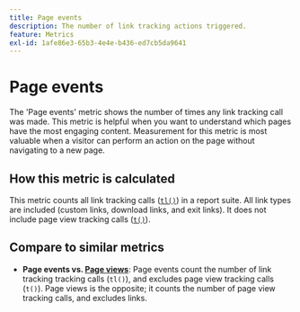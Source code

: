 ```yaml
---
title: Page events
description: The number of link tracking actions triggered.
feature: Metrics
exl-id: 1afe86e3-65b3-4e4e-b436-ed7cb5da9641
---
```

# Page events

The 'Page events' metric shows the number of times any link tracking call was made. This metric is helpful when you want to understand which pages have the most engaging content. Measurement for this metric is most valuable when a visitor can perform an action on the page without navigating to a new page.

## How this metric is calculated

This metric counts all link tracking calls ([`tl()`](/help/implement/vars/functions/tl-method.md)) in a report suite. All link types are included (custom links, download links, and exit links). It does not include page view tracking calls ([`t()`](/help/implement/vars/functions/t-method.md)).

## Compare to similar metrics

* **Page events vs. [Page views](page-views.md)**: Page events count the number of link tracking tracking calls (`tl()`), and excludes page view tracking calls (`t()`). Page views is the opposite; it counts the number of page view tracking calls, and excludes links.
